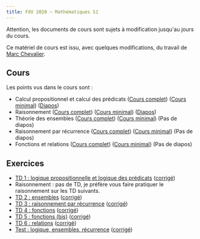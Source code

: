 ```yaml
---
title: FdV 2020 — Mathématiques S1
---
```


Attention, les documents de cours sont sujets à modification jusqu'au jours du
cours.

Ce matériel de cours est issu, avec quelques modifications, du travail de [Marc
Chevalier](https://teaching.marc-chevalier.com).

## Cours

Les points vus dans le cours sont :

* Calcul propositionnel et calcul des prédicats ([Cours
  complet](logique_full.pdf)) ([Cours minimal](logique_minimal.pdf))
  ([Diapos](logique_slides.pdf))
* Raisonnement ([Cours complet](raisonnement_full.pdf)) ([Cours
  minimal](raisonnement_minimal.pdf)) ([Diapos](raisonnement_slides.pdf))
* Théorie des ensembles ([Cours complet](ensembles_full.pdf)) ([Cours
  minimal](ensembles_minimal.pdf)) (Pas de diapos)
* Raisonnement par récurrence ([Cours complet](recurrence_full.pdf)) ([Cours
  minimal](recurrence_minimal.pdf)) (Pas de diapos)
* Fonctions et relations ([Cours complet](fonctions_full.pdf)) ([Cours
  minimal](fonctions_minimal.pdf)) (Pas de diapos)

## Exercices

* [TD 1 : logique propositionnelle et logique des prédicats](TD_logique.pdf)
  ([corrigé](TD_logique_corrige.pdf))
* Raisonnement : pas de TD, je préfère vous faire pratiquer le raisonnement sur
  les TD suivants.
* [TD 2 : ensembles](TD_ensembles.pdf) ([corrigé](TD_ensembles_corrige.pdf))
* [TD 3 : raisonnement par récurrence](TD_recurrence.pdf)
  ([corrigé](TD_recurrence_corrige.pdf))
* [TD 4 : fonctions](TD_fonctions.pdf) ([corrigé](TD_fonctions_corrige.pdf))
* [TD 5 : fonctions (bis)](TD_fonctions_bis.pdf)
  ([corrigé](TD_fonctions_bis_corrige.pdf))
* [TD 6 : relations](TD_relations.pdf) ([corrigé](TD_relations_corrige.pdf))
* [Test : logique, ensembles, récurrence](test_2020-2021.pdf)
  ([corrigé](test_2020-2021_corrige.pdf))
